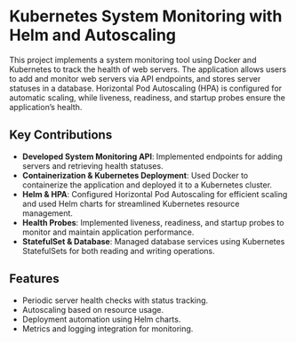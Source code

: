 # Kubernetes System Monitoring with Helm and Autoscaling

This project implements a system monitoring tool using Docker and Kubernetes to track the health of web servers. The application allows users to add and monitor web servers via API endpoints, and stores server statuses in a database. Horizontal Pod Autoscaling (HPA) is configured for automatic scaling, while liveness, readiness, and startup probes ensure the application’s health.

## Key Contributions

- **Developed System Monitoring API**: Implemented endpoints for adding servers and retrieving health statuses.
- **Containerization & Kubernetes Deployment**: Used Docker to containerize the application and deployed it to a Kubernetes cluster.
- **Helm & HPA**: Configured Horizontal Pod Autoscaling for efficient scaling and used Helm charts for streamlined Kubernetes resource management.
- **Health Probes**: Implemented liveness, readiness, and startup probes to monitor and maintain application performance.
- **StatefulSet & Database**: Managed database services using Kubernetes StatefulSets for both reading and writing operations.

## Features

- Periodic server health checks with status tracking.
- Autoscaling based on resource usage.
- Deployment automation using Helm charts.
- Metrics and logging integration for monitoring.
